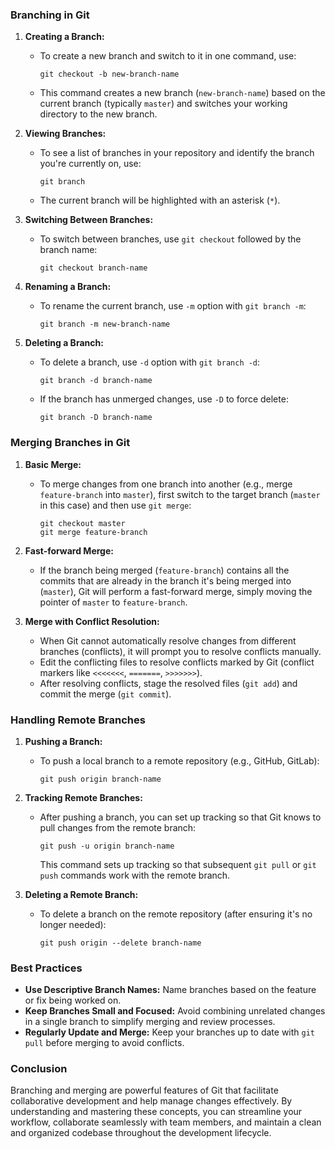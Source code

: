 ### Branching in Git

1. **Creating a Branch:**

   - To create a new branch and switch to it in one command, use:
     ```
     git checkout -b new-branch-name
     ```
   - This command creates a new branch (`new-branch-name`) based on the current branch (typically `master`) and switches your working directory to the new branch.

2. **Viewing Branches:**

   - To see a list of branches in your repository and identify the branch you're currently on, use:
     ```
     git branch
     ```
   - The current branch will be highlighted with an asterisk (`*`).

3. **Switching Between Branches:**

   - To switch between branches, use `git checkout` followed by the branch name:
     ```
     git checkout branch-name
     ```

4. **Renaming a Branch:**

   - To rename the current branch, use `-m` option with `git branch -m`:
     ```
     git branch -m new-branch-name
     ```

5. **Deleting a Branch:**
   - To delete a branch, use `-d` option with `git branch -d`:
     ```
     git branch -d branch-name
     ```
   - If the branch has unmerged changes, use `-D` to force delete:
     ```
     git branch -D branch-name
     ```

### Merging Branches in Git

1. **Basic Merge:**

   - To merge changes from one branch into another (e.g., merge `feature-branch` into `master`), first switch to the target branch (`master` in this case) and then use `git merge`:
     ```
     git checkout master
     git merge feature-branch
     ```

2. **Fast-forward Merge:**

   - If the branch being merged (`feature-branch`) contains all the commits that are already in the branch it's being merged into (`master`), Git will perform a fast-forward merge, simply moving the pointer of `master` to `feature-branch`.

3. **Merge with Conflict Resolution:**
   - When Git cannot automatically resolve changes from different branches (conflicts), it will prompt you to resolve conflicts manually.
   - Edit the conflicting files to resolve conflicts marked by Git (conflict markers like `<<<<<<<`, `=======`, `>>>>>>>`).
   - After resolving conflicts, stage the resolved files (`git add`) and commit the merge (`git commit`).

### Handling Remote Branches

1. **Pushing a Branch:**

   - To push a local branch to a remote repository (e.g., GitHub, GitLab):
     ```
     git push origin branch-name
     ```

2. **Tracking Remote Branches:**

   - After pushing a branch, you can set up tracking so that Git knows to pull changes from the remote branch:
     ```
     git push -u origin branch-name
     ```
     This command sets up tracking so that subsequent `git pull` or `git push` commands work with the remote branch.

3. **Deleting a Remote Branch:**
   - To delete a branch on the remote repository (after ensuring it's no longer needed):
     ```
     git push origin --delete branch-name
     ```

### Best Practices

- **Use Descriptive Branch Names:** Name branches based on the feature or fix being worked on.
- **Keep Branches Small and Focused:** Avoid combining unrelated changes in a single branch to simplify merging and review processes.
- **Regularly Update and Merge:** Keep your branches up to date with `git pull` before merging to avoid conflicts.

### Conclusion

Branching and merging are powerful features of Git that facilitate collaborative development and help manage changes effectively. By understanding and mastering these concepts, you can streamline your workflow, collaborate seamlessly with team members, and maintain a clean and organized codebase throughout the development lifecycle.
